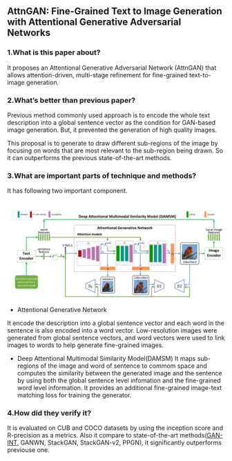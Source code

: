 ## AttnGAN: Fine-Grained Text to Image Generation with Attentional Generative Adversarial Networks

### 1.What is this paper about?

It proposes an Attentional Generative Adversarial Network (AttnGAN) that allows attention-driven, multi-stage refinement for fine-grained text-to-image generation.

### 2.What’s better than previous paper?

Previous method commonly used approach is to encode the whole text description into a global sentence vector as the condition for GAN-based image generation. But, it prevented the generation of high quality images.

This proposal is to generate to draw different sub-regions of the image by focusing on words that are most relevant to the sub-region being drawn. So it can outperforms the previous state-of-the-art methods.

### 3.What are important parts of technique and methods?

It has following two important component.

![model](../../img/AttenGAN_model.jpg) 

- Attentional Generative Network

It encode the description into a global sentence vector and each word in the sentence is also encoded into a word vector.
Low-resolution images were generated from global sentence vectors, and word vectors were used to link images to words to help generate fine-grained images.

- Deep Attentional Multimodal Similarity Model(DAMSM) 
It maps sub-regions of the image and word of sentence to commom space and computes the similarity between the generated image and the sentence by using both the global sentence level infomation and the fine-grained word level information.
It provides an additional fine-grained image-text matching loss for training the generator.


### 4.How did they verify it?

It is evaluated on CUB and COCO datasets by using the inception score and R-precision as a metrics. 
Also it compare to state-of-the-art methods([GAN-INT](/GAN-INT.md), GANWN, StackGAN, StackGAN-v2, PPGN), it significantly outperforms previouse one.



